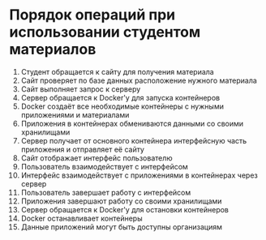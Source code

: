 # Порядок операций при использовании студентом материалов

1. Студент обращается к сайту для получения материала
2. Сайт проверяет по базе данных расположение нужного материала
3. Сайт выполняет запрос к серверу
4. Сервер обращается к Docker'у для запуска контейнеров
5. Docker создаёт все необходимые контейнеры с нужными приложениями и материалами
6. Приложения в контейнерах обмениваются данными со своими хранилищами
7. Сервер получает от основного контейнера интерфейсную часть приложения и отправляет её сайту
8. Сайт отображает интерфейс пользователю
9. Пользователь взаимодействует с интерфейсом
10. Интерфейс взаимодействует с приложениями в контейнерах через сервер
11. Пользователь завершает работу с интерфейсом
12. Приложения завершают работу со своими хранилищами
13. Сервер обращается к Docker'у для остановки контейнеров
14. Docker останавливает контейнеры
15. Данные приложений могут быть доступны организациям
